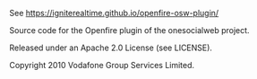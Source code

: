 See https://igniterealtime.github.io/openfire-osw-plugin/

Source code for the Openfire plugin of the onesocialweb project. 

Released under an Apache 2.0 License (see LICENSE).

Copyright 2010 Vodafone Group Services Limited.

